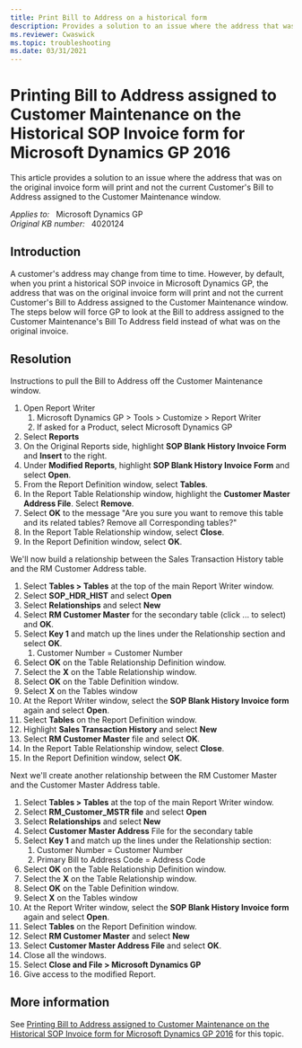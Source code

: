 ```yaml
---
title: Print Bill to Address on a historical form
description: Provides a solution to an issue where the address that was on the original invoice form will print and not the current Customer's Bill to Address assigned to the Customer Maintenance window.
ms.reviewer: Cwaswick
ms.topic: troubleshooting
ms.date: 03/31/2021
---
```

# Printing Bill to Address assigned to Customer Maintenance on the Historical SOP Invoice form for Microsoft Dynamics GP 2016

This article provides a solution to an issue where the address that was on the original invoice form will print and not the current Customer's Bill to Address assigned to the Customer Maintenance window.

_Applies to:_ &nbsp; Microsoft Dynamics GP  
_Original KB number:_ &nbsp; 4020124

## Introduction

A customer's address may change from time to time. However, by default, when you print a historical SOP invoice in Microsoft Dynamics GP, the address that was on the original invoice form will print and not the current Customer's Bill to Address assigned to the Customer Maintenance window. The steps below will force GP to look at the Bill to address assigned to the Customer Maintenance's Bill To Address field instead of what was on the original invoice.

## Resolution

Instructions to pull the Bill to Address off the Customer Maintenance window.

1. Open Report Writer
    1. Microsoft Dynamics GP > Tools > Customize > Report Writer
    2. If asked for a Product, select Microsoft Dynamics GP
2. Select **Reports**  
3. On the Original Reports side, highlight **SOP Blank History Invoice Form** and **Insert** to the right.
4. Under **Modified Reports**, highlight **SOP Blank History Invoice Form** and select **Open**.
5. From the Report Definition window, select **Tables**.
6. In the Report Table Relationship window, highlight the **Customer Master Address File**. Select **Remove**.
7. Select **OK** to the message "Are you sure you want to remove this table and its related tables? Remove all Corresponding tables?"
8. In the Report Table Relationship window, select **Close**.
9. In the Report Definition window, select **OK**.

We'll now build a relationship between the Sales Transaction History table and the RM Customer Address table.

1. Select **Tables > Tables** at the top of the main Report Writer window.
2. Select **SOP_HDR_HIST** and select **Open**  
3. Select **Relationships** and select **New**  
4. Select **RM Customer Master** for the secondary table (click ... to select) and **OK**.
5. Select **Key 1** and match up the lines under the Relationship section and select **OK**.
    1. Customer Number = Customer Number
6. Select **OK** on the Table Relationship Definition window.
7. Select the **X** on the Table Relationship window.
8. Select **OK** on the Table Definition window.
9. Select **X** on the Tables window
10. At the Report Writer window, select the **SOP Blank History Invoice form** again and select **Open**.
11. Select **Tables** on the Report Definition window.
12. Highlight **Sales Transaction History** and select **New**  
13. Select **RM Customer Master** file and select **OK**.
14. In the Report Table Relationship window, select **Close**.
15. In the Report Definition window, select **OK**.

Next we'll create another relationship between the RM Customer Master and the Customer Master Address table.

1. Select **Tables > Tables** at the top of the main Report Writer window.
2. Select **RM_Customer_MSTR file** and select **Open**  
3. Select **Relationships** and select **New**  
4. Select **Customer Master Address** File for the secondary table
5. Select **Key 1** and match up the lines under the Relationship section:
    1. Customer Number = Customer Number
    2. Primary Bill to Address Code = Address Code
6. Select **OK** on the Table Relationship Definition window.
7. Select the **X** on the Table Relationship window.
8. Select **OK** on the Table Definition window.
9. Select **X** on the Tables window
10. At the Report Writer window, select the **SOP Blank History Invoice form** again and select **Open**.
11. Select **Tables** on the Report Definition window.
12. Select **RM Customer Master** and select **New**  
13. Select **Customer Master Address File** and select **OK**.
14. Close all the windows.
15. Select **Close and File > Microsoft Dynamics GP**  
16. Give access to the modified Report.

## More information

See [Printing Bill to Address assigned to Customer Maintenance on the Historical SOP Invoice form for Microsoft Dynamics GP 2016](https://community.dynamics.com/gp/b/dynamicsgp/archive/2017/04/25/printing-bill-to-address-assigned-to-customer-maintenance-on-the-historical-sop-invoice-form-for-microsoft-dynamics-gp-2016) for this topic.
